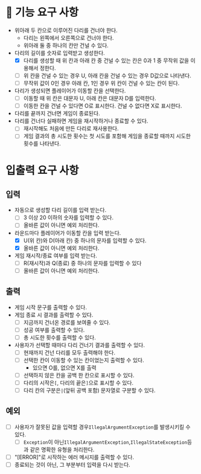# 🚀 기능 요구 사항

- 위아래 두 칸으로 이루어진 다리를 건너야 한다.
    - 다리는 왼쪽에서 오른쪽으로 건너야 한다.
    - 위아래 둘 중 하나의 칸만 건널 수 있다.
- 다리의 길이를 숫자로 입력받고 생성한다.
    - [x]  다리를 생성할 때 위 칸과 아래 칸 중 건널 수 있는 칸은 0과 1 중 무작위 값을 이용해서 정한다.
    - [ ]  위 칸을 건널 수 있는 경우 U, 아래 칸을 건널 수 있는 경우 D값으로 나타낸다.
    - [ ]  무작위 값이 0인 경우 아래 칸, 1인 경우 위 칸이 건널 수 있는 칸이 된다.
- 다리가 생성되면 플레이어가 이동할 칸을 선택한다.
    - [ ]  이동할 때 위 칸은 대문자 U, 아래 칸은 대문자 D를 입력한다.
    - [ ]  이동한 칸을 건널 수 있다면 O로 표시한다. 건널 수 없다면 X로 표시한다.
- 다리를 끝까지 건너면 게임이 종료된다.
- 다리를 건너다 실패하면 게임을 재시작하거나 종료할 수 있다.
    - [ ]  재시작해도 처음에 만든 다리로 재사용한다.
    - [ ]  게임 결과의 총 시도한 횟수는 첫 시도를 포함해 게임을 종료할 때까지 시도한 횟수를 나타낸다.

# 입출력 요구 사항

## 입력

- 자동으로 생성할 다리 길이를 입력 받는다.
    - [ ]  3 이상 20 이하의 숫자를 입력할 수 있다.
    - [ ]  올바른 값이 아니면 예외 처리한다.
- 라운드마다 플레이어가 이동할 칸을 입력 받는다.
    - [x]  U(위 칸)와 D(아래 칸) 중 하나의 문자를 입력할 수 있다.
    - [x]  올바른 값이 아니면 예외 처리한다.
- 게임 재시작/종료 여부를 입력 받는다.
    - [ ]  R(재시작)과 Q(종료) 중 하나의 문자를 입력할 수 있다
    - [ ]  올바른 값이 아니면 예외 처리한다.

## 출력

- 게임 시작 문구를 출력할 수 있다.
- 게임 종료 시 결과를 출력할 수 있다.
    - [ ]  지금까지 건너온 경로를 보여줄 수 있다.
    - [ ]  성공 여부를 출력할 수 있다.
    - [ ]  총 시도한 횟수를 출력할 수 있다.
- 사용자가 선택할 때마다 다리 건너기 결과를 출력할 수 있다.
    - [ ]  현재까지 건넌 다리를 모두 출력해야 한다.
    - [ ]  선택한 칸이 이동할 수 있는 칸이었는지 출력할 수 있다.
        - 있으면 O를, 없으면 X를 출력
    - [ ]  선택하지 않은 칸을 공백 한 칸으로 표시할 수 있다.
    - [ ]  다리의 시작은`[`, 다리의 끝은`]`으로 표시할 수 있다.
    - [ ]  다리 칸의 구분은`|`(앞뒤 공백 포함) 문자열로 구분할 수 있다.

## 예외

- [ ]  사용자가 잘못된 값을 입력할 경우`IllegalArgumentException`를 발생시키킬 수 있다.
    - [ ]  `Exception`이 아닌`IllegalArgumentException`,`IllegalStateException`등과 같은 명확한 유형을 처리한다.
- [ ]  "[ERROR]"로 시작하는 에러 메시지를 출력할 수 있다.
- [ ]  종료되는 것이 아닌, 그 부분부터 입력을 다시 받는다.